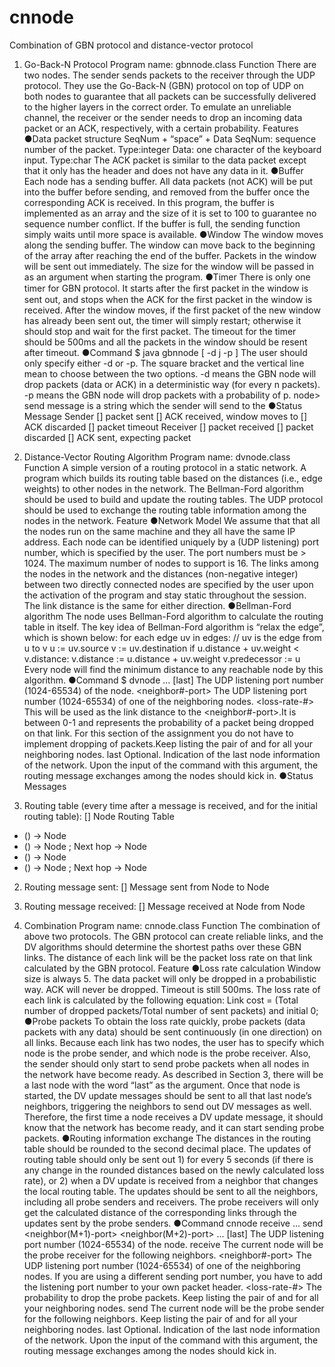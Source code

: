 cnnode
======

Combination of GBN protocol and  distance-vector protocol

1. Go-Back-N Protocol
Program name: gbnnode.class
Function
There are two nodes. The sender sends packets to the receiver through the UDP protocol. They use the Go-Back-N (GBN) protocol on top of UDP on both nodes to guarantee that all packets can be successfully delivered to the higher layers in the correct order. To emulate an unreliable channel, the receiver or the sender needs to drop an incoming data packet or an ACK, respectively, with a certain probability.
Features
●Data packet structure
SeqNum + “space” + Data
SeqNum: sequence number of the packet. Type:integer
Data: one character of the keyboard input. Type:char
The ACK packet is similar to the data packet except that it only has the header and does not have any data in it.
●Buffer
Each node has a sending buffer. All data packets (not ACK) will be put into the buffer before sending, and removed from the buffer once the corresponding ACK is received. In this program, the buffer is implemented as an array and the size of it is set to 100 to guarantee no sequence number conflict.  If the buffer is full, the sending function simply waits until more space is available.
●Window
The window moves along the sending buffer. The window can move back to the beginning of the array after reaching the end of the buffer. Packets in the window will be sent out immediately. The size for the window will be passed in as an argument when starting the program.
●Timer
There is only one timer for GBN protocol. It starts after the ﬁrst packet in the window is sent out, and stops when the ACK for the first packet in the window is received. After the window moves, if the first packet of the new window has already been sent out, the timer will simply restart; otherwise it should stop and wait for the first packet. The timeout for the timer should be 500ms and all the packets in the window should be resent after timeout.
●Command
$ java gbnnode <self-port> <peer-port> <window-size> [ -d <value-of-n> j -p <value-of-p>]
The user should only specify either -d or -p. The square bracket and the vertical line mean to choose between the two options.
-d means the GBN node will drop packets (data or ACK) in a deterministic way (for every n packets).
-p means the GBN node will drop packets with a probability of p.
node> send <message>
message is a string which the sender will send to the <peer-port>
●Status Message
Sender
[<timestamp>] packet<packet-num> <packet-content> sent
[<timestamp>] ACK<packet-num> received, window moves to <packet-num>
[<timestamp>] ACK<packet-num> discarded
[<timestamp>] packet<packet-num> timeout
Receiver
[<timestamp>] packet<packet-num> <packet-content> received
[<timestamp>] packet<packet-num> <packet-content> discarded
[<timestamp>] ACK<packet-num> sent, expecting packet<packet-num>

2. Distance-Vector Routing Algorithm
Program name: dvnode.class
Function
A simple version of a routing protocol in a static network. A program which builds its routing table based on the distances (i.e., edge weights) to other nodes in the network. The Bellman-Ford algorithm should be used to build and update the routing tables. The UDP protocol should be used to exchange the routing table information among the nodes in the network.
Feature
●Network Model
We assume that that all the nodes run on the same machine and they all have the same IP address. Each node can be identified uniquely by a (UDP listening) port number, which is specified by the user. The port numbers must be > 1024. The maximum number of nodes to support is 16. The links among the nodes in the network and the distances (non-negative integer) between two directly connected nodes are specified by the user upon the activation of the program and stay static throughout the session. The link distance is the same for either direction.
●Bellman-Ford algorithm
The node uses Bellman-Ford algorithm to calculate the routing table in itself.  The key idea of Bellman-Ford algorithm is “relax the edge”, which is shown below:
    for each edge uv in edges: // uv is the edge from u to v
           u := uv.source
           v := uv.destination
           if u.distance + uv.weight < v.distance:
               v.distance := u.distance + uv.weight
               v.predecessor := u
Every node will find the minimum distance to any reachable node by this algorithm.
●Command
$ dvnode <local-port> <neighbor1-port> <loss-rate-1> <neighbor2-port> <loss-rate-2> ... [last]
<local-port> The UDP listening port number (1024-65534) of the node.
<neighbor#-port> The UDP listening port number (1024-65534) of one of the neighboring nodes.
<loss-rate-#> This will be used as the link distance to the <neighbor#-port>.It is between 0-1 and represents the probability of a packet being dropped on that link. For this section of the assignment you do not have to implement dropping of packets.Keep listing the pair of <neighbor-port> and <loss-rate> for all your neighboring nodes.
last Optional. Indication of the last node information of the network. Upon the input of the
command with this argument, the routing message exchanges among the nodes should kick in.
●Status Messages
1. Routing table (every time after a message is received, and for the initial routing table):
[<timestamp>] Node <port-xxxx> Routing Table
- (<distance>) -> Node <port-yyyy>
- (<distance>) -> Node <port-zzzz> ; Next hop -> Node <port-yyyy>
- (<distance>) -> Node <port-vvvv>
- (<distance>) -> Node <port-wwww> ; Next hop -> Node <port-vvvv>
2. Routing message sent:
[<timestamp>] Message sent from Node <port-xxxx> to Node <port-vvvv>
3. Routing message received:
[<timestamp>] Message received at Node <port-vvvv> from Node <port-xxxx>

3. Combination
Program name: cnnode.class
Function
The combination of above two protocols. The GBN protocol can create reliable links, and the DV algorithms should determine the shortest paths over these GBN links. The distance of each link will be the packet loss rate on that link calculated by the GBN protocol.
Feature
●Loss rate calculation
Window size is always 5.
The data packet will only be dropped in a probabilistic way.
ACK will never be dropped.
Timeout is still 500ms.
The loss rate of each link is calculated by the following equation:
Link cost = (Total number of dropped packets/Total number of sent packets) and initial 0;
●Probe packets
To obtain the loss rate quickly, probe packets (data packets with any data) should be sent continuously (in one direction) on all links. Because each link has two nodes, the user has to specify which node is the probe sender, and which node is the probe receiver. Also, the sender should only start to send probe packets when all nodes in the network have become ready. As described in Section 3, there will be a last node with the word “last” as the argument. Once that node is started, the DV update messages should be sent to all that last node’s neighbors, triggering the neighbors to send out DV messages as well. Therefore, the first time a node receives a DV update message, it should know that the network has become ready, and it can start sending probe packets.
●Routing information exchange
The distances in the routing table should be rounded to the second decimal place.
The updates of routing table should only be sent out 1) for every 5 seconds (if there is any change in the rounded distances based on the newly calculated loss rate), or 2) when a DV update is received from a neighbor that changes the local routing table.
The updates should be sent to all the neighbors, including all probe senders and receivers.
The probe receivers will only get the calculated distance of the corresponding links through the updates sent by the probe senders.
●Command
cnnode <local-port> receive <neighbor1-port> <loss-rate-1> <neighbor2-port> <loss-rate-2> ... <neighborM-port> <loss-rate-M> send <neighbor(M+1)-port> <neighbor(M+2)-port> ... <neighborN-port> [last]
<local-port> The UDP listening port number (1024-65534) of the node.
receive The current node will be the probe receiver for the following neighbors.
<neighbor#-port> The UDP listening port number (1024-65534) of one of the neighboring nodes. If you are using a different sending port number, you have to add the listening port number to your own packet header.
<loss-rate-#> The probability to drop the probe packets. Keep listing the pair of <sender-port> and <loss-rate> for all your neighboring nodes.
send The current node will be the probe sender for the following neighbors. Keep listing the pair of <neighbor-port> and <loss-rate> for all your neighboring nodes.
last Optional. Indication of the last node information of the network. Upon the input of the command with this argument, the routing message exchanges among the nodes should kick in.
